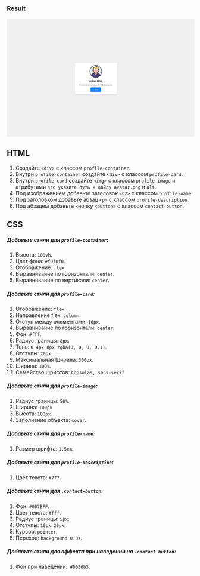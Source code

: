 ### Result

![alt text](<Screenshot from 2024-07-07 21-55-39.png>)

## HTML

1. Создайте `<div>` с классом `profile-container`.
2. Внутри `profile-container` создайте `<div>` с классом `profile-card`.
3. Внутри `profile-card` создайте `<img>` с классом `profile-image` и атрибутами `src укажите путь к файлу avatar.png` и `alt`.
4. Под изображением добавьте заголовок `<h2>` с классом `profile-name`.
5. Под заголовком добавьте абзац `<p>` с классом `profile-description`.
6. Под абзацем добавьте кнопку `<button>` с классом `contact-button`.

## CSS

##### Добавьте стили для `profile-container`:

1. Высота: `100vh`.
2. Цвет фона: `#f0f0f0`.
3. Отображение: `flex`.
4. Выравнивание по горизонтали: `center`.
5. Выравнивание по вертикали: `center`.

##### Добавьте стили для `profile-card`:

1. Отображение: `flex`.
2. Направление flex: `column`.
3. Отступ между элементами: `10px`.
4. Выравнивание по горизонтали: `center`.
5. Фон: `#fff`.
6. Радиус границы: `8px`.
7. Тень: `0 4px 8px rgba(0, 0, 0, 0.1)`.
8. Отступы: `20px`.
9. Максимальная Ширина: `300px`.
10. Ширина: `100%`.
11. Семейство шрифтов: `Consolas, sans-serif`

##### Добавьте стили для `profile-image`:

1. Радиус границы: `50%`.
2. Ширина: `100px`
3. Высота: `100px`.
4. Заполнение объекта: `cover`.

##### Добавьте стили для `profile-name`:

1. Размер шрифта: `1.5em`.

##### Добавьте стили для `profile-description`:

1. Цвет текста: `#777`.

##### Добавьте стили для `.contact-button`:

1. Фон: `#007BFF`.
2. Цвет текста: `#fff`.
3. Радиус границы: `5px`.
4. Отступы: `10px 20px`.
5. Курсор: `pointer`.
6. Переход: `background 0.3s`.

##### Добавьте стили для эффекта при наведении на `.contact-button`:

1. Фон при наведении:` #0056b3`.
